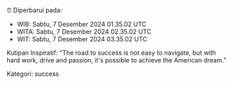 ⏰ Diperbarui pada:
- WIB: Sabtu, 7 Desember 2024 01.35.02 UTC
- WITA: Sabtu, 7 Desember 2024 02.35.02 UTC
- WIT: Sabtu, 7 Desember 2024 03.35.02 UTC

Kutipan Inspiratif:
"The road to success is not easy to navigate, but with hard work, drive and passion, it's possible to achieve the American dream."


Kategori: success

